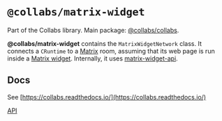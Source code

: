 # `@collabs/matrix-widget`

Part of the Collabs library. Main package: [@collabs/collabs](https://www.npmjs.com/package/@collabs/collabs).

**@collabs/matrix-widget** contains the `MatrixWidgetNetwork` class. It connects a `CRuntime` to a [Matrix](matrix.org) room, assuming that its web page is run inside a [Matrix widget](https://matrix.org/blog/2017/08/23/introducing-matrix-widgets). Internally, it uses [matrix-widget-api](https://www.npmjs.com/package/matrix-widget-api).

## Docs

<!-- TODO: Link to specific docs page instead of whole site -->

See [https://collabs.readthedocs.io/](https://collabs.readthedocs.io/)

[API](https://collabs.readthedocs.io/en/latest/api/matrix-widget)
